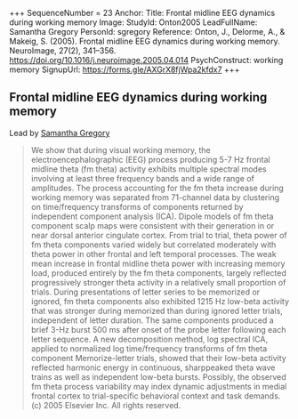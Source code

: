 +++
SequenceNumber =  23
Anchor: 
Title: Frontal midline EEG dynamics during working memory
Image: 
StudyId: Onton2005
LeadFullName: Samantha Gregory
PersonId: sgregory
Reference: Onton, J., Delorme, A., & Makeig, S. (2005). Frontal midline EEG dynamics during working memory. NeuroImage, 27(2), 341–356. https://doi.org/10.1016/j.neuroimage.2005.04.014
PsychConstruct: working memory
SignupUrl: https://forms.gle/AXGrX8fjWpa2kfdx7
+++


## <a name="Onton2005"> Frontal midline EEG dynamics during working memory


Lead by [Samantha Gregory](/people/#sgregory)


> We show that during visual working memory, the electroencephalographic (EEG) process producing 5-7 Hz frontal midline theta (fm theta) activity exhibits multiple spectral modes involving at least three frequency bands and a wide range of amplitudes. The process accounting for the fm theta increase during working memory was separated from 71-channel data by clustering on time/frequency transforms of components returned by independent component analysis (ICA). Dipole models of fm theta component scalp maps were consistent with their generation in or near dorsal anterior cingulate cortex. From trial to trial, theta power of fm theta components varied widely but correlated moderately with theta power in other frontal and left temporal processes. The weak mean increase in frontal midline theta power with increasing memory load, produced entirely by the fm theta components, largely reflected progressively stronger theta activity in a relatively small proportion of trials. During presentations of letter series to be memorized or ignored, fm theta components also exhibited 1215 Hz low-beta activity that was stronger during memorized than during ignored letter trials, independent of letter duration. The same components produced a brief 3-Hz burst 500 ms after onset of the probe letter following each letter sequence. A new decomposition method, log spectral ICA, applied to normalized log time/frequency transforms of fm theta component Memorize-letter trials, showed that their low-beta activity reflected harmonic energy in continuous, sharppeaked theta wave trains as well as independent low-beta bursts. Possibly, the observed fm theta process variability may index dynamic adjustments in medial frontal cortex to trial-specific behavioral context and task demands. (c) 2005 Elsevier Inc. All rights reserved.